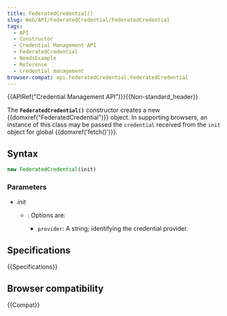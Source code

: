 ```yaml
---
title: FederatedCredential()
slug: Web/API/FederatedCredential/FederatedCredential
tags:
  - API
  - Constructor
  - Credential Management API
  - FederatedCredential
  - NeedsExample
  - Reference
  - credential management
browser-compat: api.FederatedCredential.FederatedCredential
---
```

{{APIRef("Credential Management API")}}{{Non-standard_header}}

The **`FederatedCredential()`**
constructor creates a new {{domxref("FederatedCredential")}} object. In
supporting browsers, an instance of this class may be passed the `credential`
received from the `init` object for global {{domxref('fetch()')}}.

## Syntax

```js
new FederatedCredential(init)
```

### Parameters

- _init_

  - : Options are:

    - `provider`: A string; identifying the credential
      provider.

## Specifications

{{Specifications}}

## Browser compatibility

{{Compat}}
